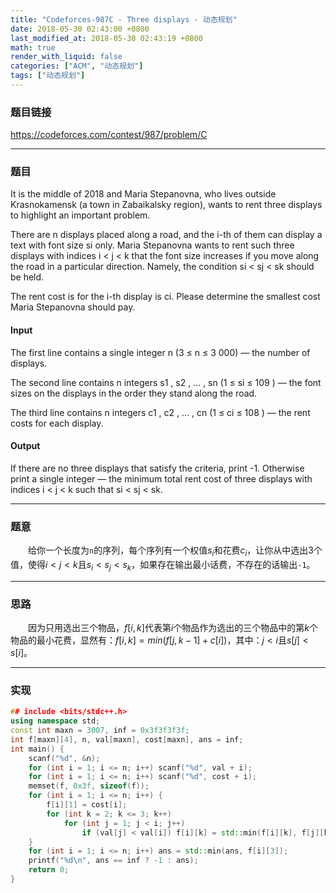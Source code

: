 ```yaml
---
title: "Codeforces-987C - Three displays - 动态规划"
date: 2018-05-30 02:43:00 +0800
last_modified_at: 2018-05-30 02:43:19 +0800
math: true
render_with_liquid: false
categories: ["ACM", "动态规划"]
tags: ["动态规划"]
---
```


### 题目链接

https://codeforces.com/contest/987/problem/C

---
### 题目

It is the middle of 2018 and Maria Stepanovna, who lives outside Krasnokamensk (a town in Zabaikalsky region), wants to rent three displays to highlight an important problem.

There are n displays placed along a road, and the i-th of them can display a text with font size si only. Maria Stepanovna wants to rent such three displays with indices i < j < k that the font size increases if you move along the road in a particular direction. Namely, the condition si < sj < sk should be held.

The rent cost is for the i-th display is ci. Please determine the smallest cost Maria Stepanovna should pay. 
#### Input
The first line contains a single integer n (3 ≤ n ≤ 3 000) — the number of displays.

The second line contains n integers s1 , s2 , ... , sn (1 ≤ si ≤ 109 ) — the font sizes on the displays in the order they stand along the road.

The third line contains n integers c1 , c2 , ... , cn (1 ≤ ci ≤ 108 ) — the rent costs for each display.
#### Output
If there are no three displays that satisfy the criteria, print -1. Otherwise print a single integer — the minimum total rent cost of three displays with indices i < j < k such that si < sj < sk.

---
### 题意

&emsp;&emsp;给你一个长度为`n`的序列，每个序列有一个权值$s_i$和花费$c_i$，让你从中选出3个值，使得$i < j < k$且$s_i < s_j < s_k$，如果存在输出最小话费，不存在的话输出`-1`。

---
### 思路

&emsp;&emsp;因为只用选出三个物品，$f[i,k]$代表第$i$个物品作为选出的三个物品中的第$k$个物品的最小花费，显然有：$f[i,k] = min(f[j, k - 1] + c[i])$，其中：$j < i$且$s[j] < s[i]$。

---
### 实现

```cpp
## include <bits/stdc++.h>
using namespace std;
const int maxn = 3007, inf = 0x3f3f3f3f;
int f[maxn][4], n, val[maxn], cost[maxn], ans = inf;
int main() {
	scanf("%d", &n);
	for (int i = 1; i <= n; i++) scanf("%d", val + i);
	for (int i = 1; i <= n; i++) scanf("%d", cost + i);
	memset(f, 0x3f, sizeof(f));
	for (int i = 1; i <= n; i++) {
	    f[i][1] = cost[i];
	    for (int k = 2; k <= 3; k++)
	        for (int j = 1; j < i; j++)
	            if (val[j] < val[i]) f[i][k] = std::min(f[i][k], f[j][k - 1] + cost[i]);
	}
	for (int i = 1; i <= n; i++) ans = std::min(ans, f[i][3]);
	printf("%d\n", ans == inf ? -1 : ans);
	return 0;
}

```